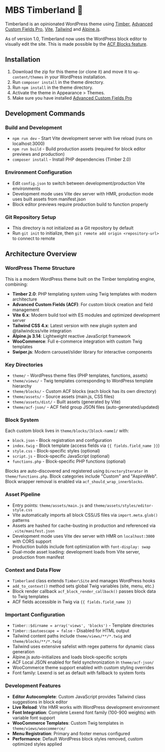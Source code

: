 # MBS Timberland :evergreen_tree:

Timberland is an opinionated WordPress theme using [Timber](https://www.upstatement.com/timber/), [Advanced Custom Fields Pro](https://www.advancedcustomfields.com/), [Vite](https://vitejs.dev/), [Tailwind](https://tailwindcss.com/) and [Alpine.js](https://github.com/alpinejs/alpine).

As of version 1.0, Timberland now uses the WordPress block editor to visually edit the site. This is made possible by the [ACF Blocks feature](https://www.advancedcustomfields.com/resources/blocks/).

## Installation

1. Download the zip for this theme (or clone it) and move it to `wp-content/themes` in your WordPress installation.
2. Run `composer install` in the theme directory.
3. Run `npm install` in the theme directory.
4. Activate the theme in Appearance > Themes.
5. Make sure you have installed [Advanced Custom Fields Pro](https://www.advancedcustomfields.com/)

## Development Commands

### Build and Development

- `npm run dev` - Start Vite development server with live reload (runs on localhost:3000)
- `npm run build` - Build production assets (required for block editor previews and production)
- `composer install` - Install PHP dependencies (Timber 2.0)

### Environment Configuration

- Edit `config.json` to switch between development/production Vite environments
- Development mode uses Vite dev server with HMR, production mode uses built assets from manifest.json
- Block editor previews require production build to function properly

### Git Repository Setup

- This directory is not initialized as a Git repository by default
- Run `git init` to initialize, then `git remote add origin <repository-url>` to connect to remote

## Architecture Overview

### WordPress Theme Structure

This is a modern WordPress theme built on the Timber templating engine, combining:

- **Timber 2.0**: PHP templating system using Twig templates with modern architecture
- **Advanced Custom Fields (ACF)**: For custom block creation and field management
- **Vite 6.x**: Modern build tool with ES modules and optimized development server
- **Tailwind CSS 4.x**: Latest version with new plugin system and @tailwindcss/vite integration
- **Alpine.js 3.14**: Lightweight reactive JavaScript framework
- **WooCommerce**: Full e-commerce integration with custom Twig templates
- **Swiper.js**: Modern carousel/slider library for interactive components

### Key Directories

- `theme/` - WordPress theme files (PHP templates, functions, assets)
- `theme/views/` - Twig templates corresponding to WordPress template hierarchy
- `theme/blocks/` - Custom ACF blocks (each block has its own directory)
- `theme/assets/` - Source assets (main.js, CSS files)
- `theme/assets/dist/` - Built assets (generated by Vite)
- `theme/acf-json/` - ACF field group JSON files (auto-generated/updated)

### Block System

Each custom block lives in `theme/blocks/[block-name]/` with:

- `block.json` - Block registration and configuration
- `index.twig` - Block template (access fields via `{{ fields.field_name }}`)
- `style.css` - Block-specific styles (optional)
- `script.js` - Block-specific JavaScript (optional)
- `functions.php` - Block-specific PHP functions (optional)

Blocks are auto-discovered and registered using `DirectoryIterator` in `theme/functions.php`. Block categories include "Custom" and "AspireWeb". Block wrapper removal is enabled via `acf_should_wrap_innerblocks`.

### Asset Pipeline

- Entry points: `theme/assets/main.js` and `theme/assets/styles/editor-style.css`
- Vite automatically imports all block CSS/JS files via `import.meta.glob()` patterns
- Assets are hashed for cache-busting in production and referenced via `.vite/manifest.json`
- Development mode uses Vite dev server with HMR on `localhost:3000` with CORS support
- Production builds include font optimization with `font-display: swap`
- Dual-mode asset loading: development loads from Vite server, production from manifest

### Context and Data Flow

- `Timberland` class extends `Timber\Site` and manages WordPress hooks
- `add_to_context()` method sets global Twig variables (site, menu, etc.)
- Block render callback `acf_block_render_callback()` passes block data to Twig templates
- ACF fields accessible in Twig via `{{ fields.field_name }}`

### Important Configuration

- `Timber::$dirname = array('views', 'blocks')` - Template directories
- `Timber::$autoescape = false` - Disabled for HTML output
- Tailwind content paths include `theme/views/**/*.twig` and `theme/blocks/**/*.twig`
- Tailwind uses extensive safelist with regex patterns for dynamic class generation
- Alpine.js auto-initializes and loads block-specific scripts
- ACF Local JSON enabled for field synchronization in `theme/acf-json/`
- WooCommerce theme support enabled with custom styling overrides
- Font family: Lexend is set as default with fallback to system fonts

### Development Features

- **Editor Autocomplete**: Custom JavaScript provides Tailwind class suggestions in block editor
- **Live Reload**: Vite HMR works with WordPress development environment
- **Font Integration**: Complete Lexend font family (100-900 weights) with variable font support
- **WooCommerce Templates**: Custom Twig templates in `theme/views/woocommerce/`
- **Menu Registration**: Primary and footer menus configured
- **Performance**: Default WordPress block styles removed, custom optimized styles applied
